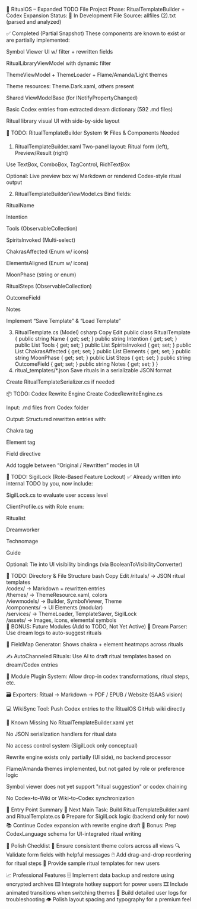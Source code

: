 🔧 RitualOS – Expanded TODO File
Project Phase: RitualTemplateBuilder + Codex Expansion
Status: 🚧 In Development
File Source: allfiles (2).txt (parsed and analyzed)

✅ Completed (Partial Snapshot)
These components are known to exist or are partially implemented:

Symbol Viewer UI w/ filter + rewritten fields

RitualLibraryViewModel with dynamic filter

ThemeViewModel + ThemeLoader + Flame/Amanda/Light themes

Theme resources: Theme.Dark.xaml, others present

Shared ViewModelBase (for INotifyPropertyChanged)

Basic Codex entries from extracted dream dictionary (592 .md files)

Ritual library visual UI with side-by-side layout

🚧 TODO: RitualTemplateBuilder System
🛠️ Files & Components Needed
1. RitualTemplateBuilder.xaml
Two-panel layout: Ritual form (left), Preview/Result (right)

Use TextBox, ComboBox, TagControl, RichTextBox

Optional: Live preview box w/ Markdown or rendered Codex-style ritual output

2. RitualTemplateBuilderViewModel.cs
Bind fields:

RitualName

Intention

Tools (ObservableCollection)

SpiritsInvoked (Multi-select)

ChakrasAffected (Enum w/ icons)

ElementsAligned (Enum w/ icons)

MoonPhase (string or enum)

RitualSteps (ObservableCollection<string>)

OutcomeField

Notes

Implement “Save Template” & “Load Template”

3. RitualTemplate.cs (Model)
csharp
Copy
Edit
public class RitualTemplate {
  public string Name { get; set; }
  public string Intention { get; set; }
  public List<string> Tools { get; set; }
  public List<string> SpiritsInvoked { get; set; }
  public List<string> ChakrasAffected { get; set; }
  public List<string> Elements { get; set; }
  public string MoonPhase { get; set; }
  public List<string> Steps { get; set; }
  public string OutcomeField { get; set; }
  public string Notes { get; set; }
}
4. ritual_templates/*.json
Save rituals in a serializable JSON format

Create RitualTemplateSerializer.cs if needed

📦 TODO: Codex Rewrite Engine
Create CodexRewriteEngine.cs

Input: .md files from Codex folder

Output: Structured rewritten entries with:

Chakra tag

Element tag

Field directive

Add toggle between “Original / Rewritten” modes in UI

🔐 TODO: SigilLock (Role-Based Feature Lockout)
✅ Already written into internal TODO by you, now include:

SigilLock.cs to evaluate user access level

ClientProfile.cs with Role enum:

Ritualist

Dreamworker

Technomage

Guide

Optional: Tie into UI visibility bindings (via BooleanToVisibilityConverter)

📁 TODO: Directory & File Structure
bash
Copy
Edit
/rituals/         → JSON ritual templates  
/codex/           → Markdown + rewritten entries  
/themes/          → ThemeResource.xaml, colors  
/viewmodels/      → Builder, SymbolViewer, Theme  
/components/      → UI Elements (modular)  
/services/        → ThemeLoader, TemplateSaver, SigilLock  
/assets/          → Images, icons, elemental symbols  
🔮 BONUS: Future Modules (Add to TODO, Not Yet Active)
🧠 Dream Parser: Use dream logs to auto-suggest rituals

🧭 FieldMap Generator: Shows chakra + element heatmaps across rituals

✍️ AutoChanneled Rituals: Use AI to draft ritual templates based on dream/Codex entries

🧱 Module Plugin System: Allow drop-in codex transformations, ritual steps, etc.

🗃️ Exporters: Ritual → Markdown → PDF / EPUB / Website (SAAS vision)

💻 WikiSync Tool: Push Codex entries to the RitualOS GitHub wiki directly

🛑 Known Missing
No RitualTemplateBuilder.xaml yet

No JSON serialization handlers for ritual data

No access control system (SigilLock only conceptual)

Rewrite engine exists only partially (UI side), no backend processor

Flame/Amanda themes implemented, but not gated by role or preference logic

Symbol viewer does not yet support "ritual suggestion" or codex chaining

No Codex-to-Wiki or Wiki-to-Codex synchronization

🔖 Entry Point Summary
🎯 Next Main Task: Build RitualTemplateBuilder.xaml and RitualTemplate.cs
🔒 Prepare for SigilLock logic (backend only for now)
📚 Continue Codex expansion with rewrite engine draft
💎 Bonus: Prep CodexLanguage schema for UI-integrated ritual writing

🌟 Polish Checklist
🎨 Ensure consistent theme colors across all views
🔍 Validate form fields with helpful messages
🖱️ Add drag-and-drop reordering for ritual steps
📂 Provide sample ritual templates for new users

📈 Professional Features
🗄️ Implement data backup and restore using encrypted archives
⌨️ Integrate hotkey support for power users
🎞️ Include animated transitions when switching themes
📑 Build detailed user logs for troubleshooting
👁️ Polish layout spacing and typography for a premium feel
